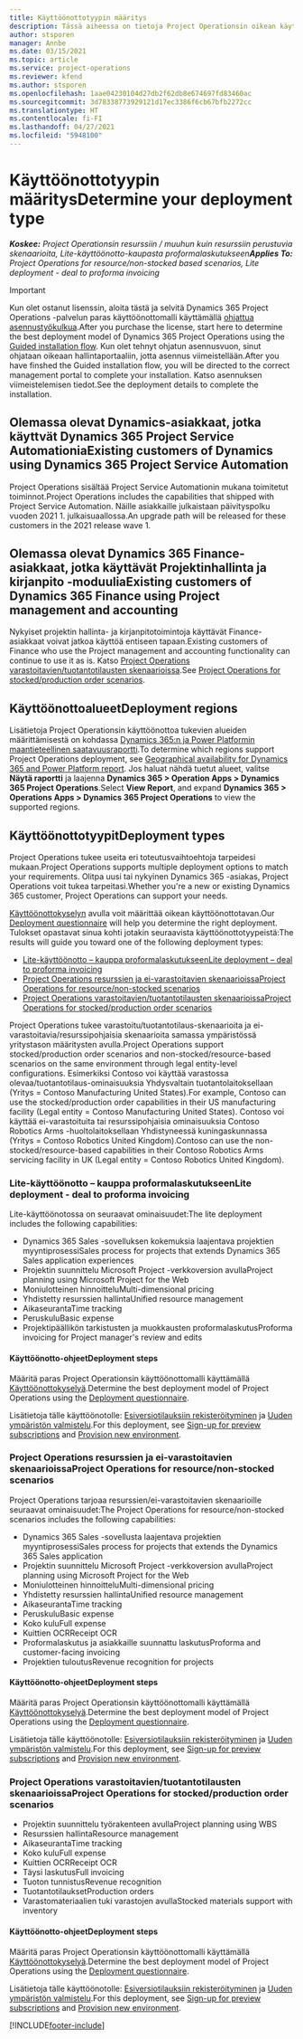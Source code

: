 ```yaml
---
title: Käyttöönottotyypin määritys
description: Tässä aiheessa on tietoja Project Operationsin oikean käyttöönottotyypin valinnasta omalle yrityksellesi.
author: stsporen
manager: Annbe
ms.date: 03/15/2021
ms.topic: article
ms.service: project-operations
ms.reviewer: kfend
ms.author: stsporen
ms.openlocfilehash: 1aae04230104d27db2f62db8e674697fd83460ac
ms.sourcegitcommit: 3d78338773929121d17ec3386f6cb67bfb2272cc
ms.translationtype: HT
ms.contentlocale: fi-FI
ms.lasthandoff: 04/27/2021
ms.locfileid: "5948100"
---
```

# <a name="determine-your-deployment-type"></a><span data-ttu-id="0f5d7-103">Käyttöönottotyypin määritys</span><span class="sxs-lookup"><span data-stu-id="0f5d7-103">Determine your deployment type</span></span>

<span data-ttu-id="0f5d7-104">_**Koskee:** Project Operationsin resurssiin / muuhun kuin resurssiin perustuvia skenaarioita, Lite-käyttöönotto-kaupasta proformalaskutukseen_</span><span class="sxs-lookup"><span data-stu-id="0f5d7-104">_**Applies To:** Project Operations for resource/non-stocked based scenarios, Lite deployment - deal to proforma invoicing_</span></span>

> [!IMPORTANT]
> <span data-ttu-id="0f5d7-105">Kun olet ostanut lisenssin, aloita tästä ja selvitä Dynamics 365 Project Operations -palvelun paras käyttöönottomalli käyttämällä  [ohjattua asennustyökulkua](https://aka.ms/provisionprojectoperations).</span><span class="sxs-lookup"><span data-stu-id="0f5d7-105">After you purchase the license, start here to determine the best deployment model of Dynamics 365 Project Operations using the [Guided installation flow](https://aka.ms/provisionprojectoperations).</span></span>
> <span data-ttu-id="0f5d7-106">Kun olet tehnyt ohjatun asennusvuon, sinut ohjataan oikeaan hallintaportaaliin, jotta asennus viimeistellään.</span><span class="sxs-lookup"><span data-stu-id="0f5d7-106">After you have finshed the Guided installation flow, you will be directed to the correct management portal to complete your installation.</span></span> <span data-ttu-id="0f5d7-107">Katso asennuksen viimeistelemisen tiedot.</span><span class="sxs-lookup"><span data-stu-id="0f5d7-107">See the deployment details to complete the installation.</span></span>


## <a name="existing-customers-of-dynamics-using-dynamics-365-project-service-automation"></a><span data-ttu-id="0f5d7-108">Olemassa olevat Dynamics-asiakkaat, jotka käyttvät Dynamics 365 Project Service Automationia</span><span class="sxs-lookup"><span data-stu-id="0f5d7-108">Existing customers of Dynamics using Dynamics 365 Project Service Automation</span></span>
<span data-ttu-id="0f5d7-109">Project Operations sisältää Project Service Automationin mukana toimitetut toiminnot.</span><span class="sxs-lookup"><span data-stu-id="0f5d7-109">Project Operations includes the capabilities that shipped with Project Service Automation.</span></span> <span data-ttu-id="0f5d7-110">Näille asiakkaille julkaistaan päivityspolku vuoden 2021 1. julkaisuaallossa.</span><span class="sxs-lookup"><span data-stu-id="0f5d7-110">An upgrade path will be released for these customers in the 2021 release wave 1.</span></span>

## <a name="existing-customers-of-dynamics-365-finance-using-project-management-and-accounting"></a><span data-ttu-id="0f5d7-111">Olemassa olevat Dynamics 365 Finance-asiakkaat, jotka käyttävät Projektinhallinta ja kirjanpito -moduulia</span><span class="sxs-lookup"><span data-stu-id="0f5d7-111">Existing customers of Dynamics 365 Finance using Project management and accounting</span></span> 

<span data-ttu-id="0f5d7-112">Nykyiset projektin hallinta- ja kirjanpitotoimintoja käyttävät Finance-asiakkaat voivat jatkoa käyttöä entiseen tapaan.</span><span class="sxs-lookup"><span data-stu-id="0f5d7-112">Existing customers of Finance who use the Project management and accounting functionality can continue to use it as is.</span></span> <span data-ttu-id="0f5d7-113">Katso [Project Operations varastoitavien/tuotantotilausten skenaarioissa](#pma).</span><span class="sxs-lookup"><span data-stu-id="0f5d7-113">See [Project Operations for stocked/production order scenarios](#pma).</span></span>


## <a name="deployment-regions"></a><span data-ttu-id="0f5d7-114">Käyttöönottoalueet</span><span class="sxs-lookup"><span data-stu-id="0f5d7-114">Deployment regions</span></span>
<span data-ttu-id="0f5d7-115">Lisätietoja Project Operationsin käyttöönottoa tukevien alueiden määrittämisestä on kohdassa [Dynamics 365:n ja Power Platformin maantieteellinen saatavuusraportti](https://dynamics.microsoft.com/en-us/geographic-availability/).</span><span class="sxs-lookup"><span data-stu-id="0f5d7-115">To determine which regions support Project Operations deployment, see [Geographical availability for Dynamics 365 and Power Platform report](https://dynamics.microsoft.com/en-us/geographic-availability/).</span></span> <span data-ttu-id="0f5d7-116">Jos haluat nähdä tuetut alueet, valitse **Näytä raportti** ja laajenna **Dynamics 365 > Operation Apps > Dynamics 365 Project Operations**.</span><span class="sxs-lookup"><span data-stu-id="0f5d7-116">Select **View Report**, and expand **Dynamics 365 > Operations Apps > Dynamics 365 Project Operations** to view the supported regions.</span></span>

## <a name="deployment-types"></a><span data-ttu-id="0f5d7-117">Käyttöönottotyypit</span><span class="sxs-lookup"><span data-stu-id="0f5d7-117">Deployment types</span></span>
<span data-ttu-id="0f5d7-118">Project Operations tukee useita eri toteutusvaihtoehtoja tarpeidesi mukaan.</span><span class="sxs-lookup"><span data-stu-id="0f5d7-118">Project Operations supports multiple deployment options to match your requirements.</span></span> <span data-ttu-id="0f5d7-119">Olitpa uusi tai nykyinen Dynamics 365 -asiakas, Project Operations voit tukea tarpeitasi.</span><span class="sxs-lookup"><span data-stu-id="0f5d7-119">Whether you're a new or existing Dynamics 365 customer, Project Operations can support your needs.</span></span>

<span data-ttu-id="0f5d7-120">[Käyttöönottokyselyn](https://aka.ms/provisionprojectoperations) avulla voit määrittää oikean käyttöönottotavan.</span><span class="sxs-lookup"><span data-stu-id="0f5d7-120">Our [Deployment questionnaire](https://aka.ms/provisionprojectoperations) will help you determine the right deployment.</span></span> <span data-ttu-id="0f5d7-121">Tulokset opastavat sinua kohti jotakin seuraavista käyttöönottotyypeistä:</span><span class="sxs-lookup"><span data-stu-id="0f5d7-121">The results will guide you toward one of the following deployment types:</span></span>

- [<span data-ttu-id="0f5d7-122">Lite-käyttöönotto – kauppa proformalaskutukseen</span><span class="sxs-lookup"><span data-stu-id="0f5d7-122">Lite deployment – deal to proforma invoicing</span></span>](#lite)
- [<span data-ttu-id="0f5d7-123">Project Operations resurssien ja ei-varastoitavien skenaarioissa</span><span class="sxs-lookup"><span data-stu-id="0f5d7-123">Project Operations for resource/non-stocked scenarios</span></span>](#integrated)
- [<span data-ttu-id="0f5d7-124">Project Operations varastoitavien/tuotantotilausten skenaarioissa</span><span class="sxs-lookup"><span data-stu-id="0f5d7-124">Project Operations for stocked/production order scenarios</span></span>](#pma)

<span data-ttu-id="0f5d7-125">Project Operations tukee varastoitu/tuotantotilaus-skenaarioita ja ei-varastoitavia/resurssipohjaisia skenaarioita samassa ympäristössä yritystason määritysten avulla.</span><span class="sxs-lookup"><span data-stu-id="0f5d7-125">Project Operations support stocked/production order scenarios and non-stocked/resource-based scenarios on the same environment through legal entity-level configurations.</span></span> <span data-ttu-id="0f5d7-126">Esimerkiksi Contoso voi käyttää varastossa olevaa/tuotantotilaus-ominaisuuksia Yhdysvaltain tuotantolaitoksellaan (Yritys = Contoso Manufacturing United States).</span><span class="sxs-lookup"><span data-stu-id="0f5d7-126">For example, Contoso can use the stocked/production order capabilities in their US manufacturing facility (Legal entity = Contoso Manufacturing United States).</span></span> <span data-ttu-id="0f5d7-127">Contoso voi käyttää ei-varastoituita tai resurssipohjaisia ominaisuuksia Contoso Robotics Arms -huoltolaitoksellaan Yhdistyneessä kuningaskunnassa (Yritys = Contoso Robotics United Kingdom).</span><span class="sxs-lookup"><span data-stu-id="0f5d7-127">Contoso can use the non-stocked/resource-based capabilities in their Contoso Robotics Arms servicing facility in UK (Legal entity = Contoso Robotics United Kingdom).</span></span>

### <a name="lite-deployment---deal-to-proforma-invoicing"></a><a  name="lite"></a><span data-ttu-id="0f5d7-128">Lite-käyttöönotto – kauppa proformalaskutukseen</span><span class="sxs-lookup"><span data-stu-id="0f5d7-128">Lite deployment - deal to proforma invoicing</span></span>

<span data-ttu-id="0f5d7-129">Lite-käyttöönotossa on seuraavat ominaisuudet:</span><span class="sxs-lookup"><span data-stu-id="0f5d7-129">The lite deployment includes the following capabilities:</span></span>

- <span data-ttu-id="0f5d7-130">Dynamics 365 Sales -sovelluksen kokemuksia laajentava projektien myyntiprosessi</span><span class="sxs-lookup"><span data-stu-id="0f5d7-130">Sales process for projects that extends Dynamics 365 Sales application experiences</span></span>
- <span data-ttu-id="0f5d7-131">Projektin suunnittelu Microsoft Project -verkkoversion avulla</span><span class="sxs-lookup"><span data-stu-id="0f5d7-131">Project planning using Microsoft Project for the Web</span></span>
- <span data-ttu-id="0f5d7-132">Moniulotteinen hinnoittelu</span><span class="sxs-lookup"><span data-stu-id="0f5d7-132">Multi-dimensional pricing</span></span>
- <span data-ttu-id="0f5d7-133">Yhdistetty resurssien hallinta</span><span class="sxs-lookup"><span data-stu-id="0f5d7-133">Unified resource management</span></span>
- <span data-ttu-id="0f5d7-134">Aikaseuranta</span><span class="sxs-lookup"><span data-stu-id="0f5d7-134">Time tracking</span></span>
- <span data-ttu-id="0f5d7-135">Peruskulu</span><span class="sxs-lookup"><span data-stu-id="0f5d7-135">Basic expense</span></span>
- <span data-ttu-id="0f5d7-136">Projektipäällikön tarkistusten ja muokkausten proformalaskutus</span><span class="sxs-lookup"><span data-stu-id="0f5d7-136">Proforma invoicing for Project manager's review and edits</span></span> 

#### <a name="deployment-steps"></a><span data-ttu-id="0f5d7-137">Käyttöönotto-ohjeet</span><span class="sxs-lookup"><span data-stu-id="0f5d7-137">Deployment steps</span></span>
<span data-ttu-id="0f5d7-138">Määritä paras Project Operationsin käyttöönottomalli käyttämällä [Käyttöönottokyselyä](https://aka.ms/provisionprojectoperations).</span><span class="sxs-lookup"><span data-stu-id="0f5d7-138">Determine the best deployment model of Project Operations using the [Deployment questionnaire](https://aka.ms/provisionprojectoperations).</span></span>

<span data-ttu-id="0f5d7-139">Lisätietoja tälle käyttöönotolle: [Esiversiotilauksiin rekisteröityminen](lite-preview-subscription-sign-up.md) ja [Uuden ympäristön valmistelu](lite-deployment.md).</span><span class="sxs-lookup"><span data-stu-id="0f5d7-139">For this deployment, see [Sign-up for preview subscriptions](lite-preview-subscription-sign-up.md) and [Provision new environment](lite-deployment.md).</span></span> 


### <a name="project-operations-for-resourcenon-stocked-scenarios"></a><a name="integrated"></a><span data-ttu-id="0f5d7-140">Project Operations resurssien ja ei-varastoitavien skenaarioissa</span><span class="sxs-lookup"><span data-stu-id="0f5d7-140">Project Operations for resource/non-stocked scenarios</span></span>
<span data-ttu-id="0f5d7-141">Project Operations tarjoaa resurssien/ei-varastoitavien skenaarioille seuraavat ominaisuudet:</span><span class="sxs-lookup"><span data-stu-id="0f5d7-141">The Project Operations for resource/non-stocked scenarios includes the following capabilities:</span></span>
 
- <span data-ttu-id="0f5d7-142">Dynamics 365 Sales -sovellusta laajentava projektien myyntiprosessi</span><span class="sxs-lookup"><span data-stu-id="0f5d7-142">Sales process for projects that extends the Dynamics 365 Sales application</span></span>
- <span data-ttu-id="0f5d7-143">Projektin suunnittelu Microsoft Project -verkkoversion avulla</span><span class="sxs-lookup"><span data-stu-id="0f5d7-143">Project planning using Microsoft Project for the Web</span></span>
- <span data-ttu-id="0f5d7-144">Moniulotteinen hinnoittelu</span><span class="sxs-lookup"><span data-stu-id="0f5d7-144">Multi-dimensional pricing</span></span>
- <span data-ttu-id="0f5d7-145">Yhdistetty resurssien hallinta</span><span class="sxs-lookup"><span data-stu-id="0f5d7-145">Unified resource management</span></span>
- <span data-ttu-id="0f5d7-146">Aikaseuranta</span><span class="sxs-lookup"><span data-stu-id="0f5d7-146">Time tracking</span></span>
- <span data-ttu-id="0f5d7-147">Peruskulu</span><span class="sxs-lookup"><span data-stu-id="0f5d7-147">Basic expense</span></span>
- <span data-ttu-id="0f5d7-148">Koko kulu</span><span class="sxs-lookup"><span data-stu-id="0f5d7-148">Full expense</span></span>
- <span data-ttu-id="0f5d7-149">Kuittien OCR</span><span class="sxs-lookup"><span data-stu-id="0f5d7-149">Receipt OCR</span></span>
- <span data-ttu-id="0f5d7-150">Proformalaskutus ja asiakkaille suunnattu laskutus</span><span class="sxs-lookup"><span data-stu-id="0f5d7-150">Proforma and customer-facing invoicing</span></span> 
- <span data-ttu-id="0f5d7-151">Projektien tuloutus</span><span class="sxs-lookup"><span data-stu-id="0f5d7-151">Revenue recognition for projects</span></span>

#### <a name="deployment-steps"></a><span data-ttu-id="0f5d7-152">Käyttöönotto-ohjeet</span><span class="sxs-lookup"><span data-stu-id="0f5d7-152">Deployment steps</span></span>
<span data-ttu-id="0f5d7-153">Määritä paras Project Operationsin käyttöönottomalli käyttämällä [Käyttöönottokyselyä](https://aka.ms/provisionprojectoperations).</span><span class="sxs-lookup"><span data-stu-id="0f5d7-153">Determine the best deployment model of Project Operations using the [Deployment questionnaire](https://aka.ms/provisionprojectoperations).</span></span>

<span data-ttu-id="0f5d7-154">Lisätietoja tälle käyttöönotolle: [Esiversiotilauksiin rekisteröityminen](resource-sign-up-preview-subscription.md) ja [Uuden ympäristön valmistelu](resource-provision-new-environment.md).</span><span class="sxs-lookup"><span data-stu-id="0f5d7-154">For this deployment, see [Sign-up for preview subscriptions](resource-sign-up-preview-subscription.md) and [Provision new environment](resource-provision-new-environment.md).</span></span> 


### <a name="project-operations-for-stockedproduction-order-scenarios"></a><a name="pma"></a><span data-ttu-id="0f5d7-155">Project Operations varastoitavien/tuotantotilausten skenaarioissa</span><span class="sxs-lookup"><span data-stu-id="0f5d7-155">Project Operations for stocked/production order scenarios</span></span>

- <span data-ttu-id="0f5d7-156">Projektin suunnittelu työrakenteen avulla</span><span class="sxs-lookup"><span data-stu-id="0f5d7-156">Project planning using WBS</span></span>
- <span data-ttu-id="0f5d7-157">Resurssien hallinta</span><span class="sxs-lookup"><span data-stu-id="0f5d7-157">Resource management</span></span>
- <span data-ttu-id="0f5d7-158">Aikaseuranta</span><span class="sxs-lookup"><span data-stu-id="0f5d7-158">Time tracking</span></span>
- <span data-ttu-id="0f5d7-159">Koko kulu</span><span class="sxs-lookup"><span data-stu-id="0f5d7-159">Full expense</span></span>
- <span data-ttu-id="0f5d7-160">Kuittien OCR</span><span class="sxs-lookup"><span data-stu-id="0f5d7-160">Receipt OCR</span></span>
- <span data-ttu-id="0f5d7-161">Täysi laskutus</span><span class="sxs-lookup"><span data-stu-id="0f5d7-161">Full invoicing</span></span>
- <span data-ttu-id="0f5d7-162">Tuoton tunnistus</span><span class="sxs-lookup"><span data-stu-id="0f5d7-162">Revenue recognition</span></span>
- <span data-ttu-id="0f5d7-163">Tuotantotilaukset</span><span class="sxs-lookup"><span data-stu-id="0f5d7-163">Production orders</span></span>
- <span data-ttu-id="0f5d7-164">Varastomateriaalien tuki varastojen avulla</span><span class="sxs-lookup"><span data-stu-id="0f5d7-164">Stocked materials support with inventory</span></span>

#### <a name="deployment-steps"></a><span data-ttu-id="0f5d7-165">Käyttöönotto-ohjeet</span><span class="sxs-lookup"><span data-stu-id="0f5d7-165">Deployment steps</span></span>
<span data-ttu-id="0f5d7-166">Määritä paras Project Operationsin käyttöönottomalli käyttämällä [Käyttöönottokyselyä](https://aka.ms/provisionprojectoperations).</span><span class="sxs-lookup"><span data-stu-id="0f5d7-166">Determine the best deployment model of Project Operations using the [Deployment questionnaire](https://aka.ms/provisionprojectoperations).</span></span>

<span data-ttu-id="0f5d7-167">Lisätietoja tälle käyttöönotolle: [Esiversiotilauksiin rekisteröityminen](/dynamics365/fin-ops-core/dev-itpro/dev-tools/sign-up-preview-subscription?toc=%2fdynamics365%2ffinance%2ftoc.json) ja [Uuden ympäristön valmistelu](/dynamics365/fin-ops-core/dev-itpro/deployment/deploy-demo-environment?toc=%2fdynamics365%2ffinance%2ftoc.json).</span><span class="sxs-lookup"><span data-stu-id="0f5d7-167">For this deployment, see [Sign-up for preview subscriptions](/dynamics365/fin-ops-core/dev-itpro/dev-tools/sign-up-preview-subscription?toc=%2fdynamics365%2ffinance%2ftoc.json) and [Provision new environment](/dynamics365/fin-ops-core/dev-itpro/deployment/deploy-demo-environment?toc=%2fdynamics365%2ffinance%2ftoc.json).</span></span> 



[!INCLUDE[footer-include](../includes/footer-banner.md)]